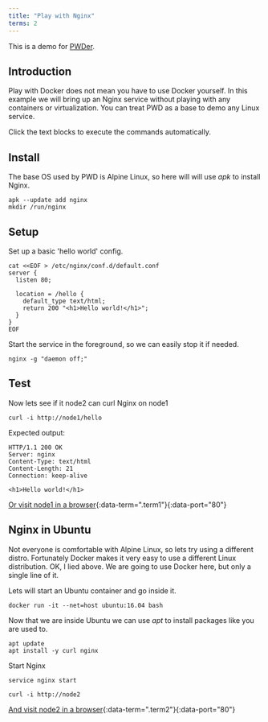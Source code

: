 ```yaml
---
title: "Play with Nginx"
terms: 2
---
```


This is a demo for [PWDer](http://github.com/jonocodes/pwder).

## Introduction

Play with Docker does not mean you have to use Docker yourself. In this example we will bring up an Nginx service without playing with any containers or virtualization. You can treat PWD as a base to demo any Linux service.

Click the text blocks to execute the commands automatically.

## Install

The base OS used by PWD is Alpine Linux, so here will will use *apk* to install Nginx.

```.term1
apk --update add nginx
mkdir /run/nginx
```

## Setup

Set up a basic 'hello world' config.

```.term1
cat <<EOF > /etc/nginx/conf.d/default.conf
server {
  listen 80;

  location = /hello {
    default_type text/html;
    return 200 "<h1>Hello world!</h1>";
  }
}
EOF
```

Start the service in the foreground, so we can easily stop it if needed.

```.term1
nginx -g "daemon off;"
```

## Test

Now lets see if it node2 can curl Nginx on node1
```.term2
curl -i http://node1/hello
```

Expected output:
```
HTTP/1.1 200 OK
Server: nginx
Content-Type: text/html
Content-Length: 21
Connection: keep-alive

<h1>Hello world!</h1>
```

[Or visit node1 in a browser](/hello){:data-term=".term1"}{:data-port="80"}


## Nginx in Ubuntu

Not everyone is comfortable with Alpine Linux, so lets try using a different distro. Fortunately Docker makes it very easy to use a different Linux distribution. OK, I lied above. We are going to use Docker here, but only a single line of it.

Lets will start an Ubuntu container and go inside it.

```.term2
docker run -it --net=host ubuntu:16.04 bash
```

Now that we are inside Ubuntu we can use *apt* to install packages like you are used to.

```.term2
apt update
apt install -y curl nginx
```

Start Nginx

```.term2
service nginx start

curl -i http://node2
```

[And visit node2 in a browser](/){:data-term=".term2"}{:data-port="80"}
